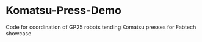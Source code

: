 # Komatsu-Press-Demo

Code for coordination of GP25 robots tending Komatsu presses for Fabtech showcase
